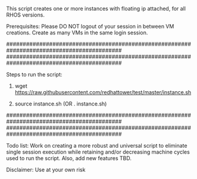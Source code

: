 This script creates one or more instances with floating ip attached, for all RHOS versions.

Prerequisites: Please DO NOT logout of your session in between VM creations. Create as many VMs in the same login session.

###########################################################################################
###########################################################################################

Steps to run the script:

1. wget https://raw.githubusercontent.com/redhattower/test/master/instance.sh

2. source instance.sh (OR . instance.sh)

###########################################################################################
###########################################################################################

Todo list: Work on creating a more robust and universal script to eliminate single session execution while retaining and/or decreasing machine cycles used to run the script. Also, add new features TBD.

Disclaimer: Use at your own risk
